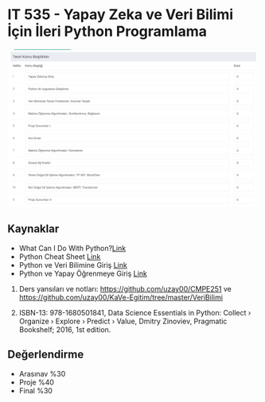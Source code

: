 # IT 535 - Yapay Zeka ve Veri Bilimi İçin İleri Python Programlama

![](https://github.com/uzay00/GSU-Dersler/blob/main/Donem1/IT%20535%20-%20Yapay%20Zeka%20ve%20Veri%20Bilimi%20%C4%B0%C3%A7in%20%C4%B0leri%20Python%20Programlama/%C4%B0cerik/Teori%20Konu%20Ba%C5%9Fl%C4%B1klar%C4%B1.png)


## Kaynaklar
 - What Can I Do With Python?[Link](https://realpython.com/what-can-i-do-with-python/)
 - Python Cheat Sheet [Link](http://ehmatthes.github.io/pcc/cheatsheets/README.html)
 - Python ve Veri Bilimine Giriş [Link](https://github.com/uzay00/KaVe-Egitim/tree/master/VeriBilimi)
 - Python ve Yapay Öğrenmeye Giriş [Link](https://github.com/kaveai/veribilimiyazokulu)

1. Ders yansıları ve notları: https://github.com/uzay00/CMPE251 ve https://github.com/uzay00/KaVe-Egitim/tree/master/VeriBilimi

2. ISBN-13: 978-1680501841, Data Science Essentials in Python: Collect › Organize › Explore › Predict › Value, Dmitry Zinoviev, Pragmatic Bookshelf; 2016, 1st edition. 


## Değerlendirme
- Arasınav %30
- Proje %40
- Final %30